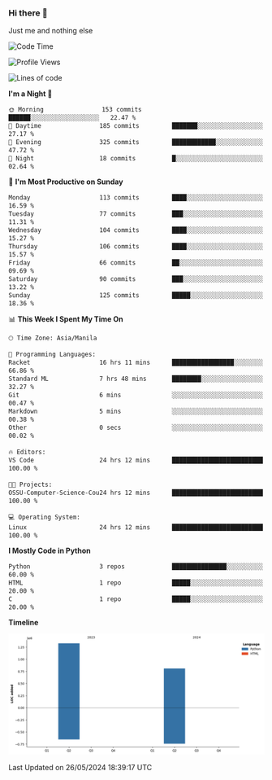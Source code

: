 ### Hi there 👋

Just me and nothing else


<!--START_SECTION:waka-->
![Code Time](http://img.shields.io/badge/Code%20Time-310%20hrs%2026%20mins-blue)

![Profile Views](http://img.shields.io/badge/Profile%20Views-27-blue)

![Lines of code](https://img.shields.io/badge/From%20Hello%20World%20I%27ve%20Written-2.1%20million%20lines%20of%20code-blue)

**I'm a Night 🦉** 

```text
🌞 Morning                153 commits         ██████░░░░░░░░░░░░░░░░░░░   22.47 % 
🌆 Daytime                185 commits         ███████░░░░░░░░░░░░░░░░░░   27.17 % 
🌃 Evening                325 commits         ████████████░░░░░░░░░░░░░   47.72 % 
🌙 Night                  18 commits          █░░░░░░░░░░░░░░░░░░░░░░░░   02.64 % 
```
📅 **I'm Most Productive on Sunday** 

```text
Monday                   113 commits         ████░░░░░░░░░░░░░░░░░░░░░   16.59 % 
Tuesday                  77 commits          ███░░░░░░░░░░░░░░░░░░░░░░   11.31 % 
Wednesday                104 commits         ████░░░░░░░░░░░░░░░░░░░░░   15.27 % 
Thursday                 106 commits         ████░░░░░░░░░░░░░░░░░░░░░   15.57 % 
Friday                   66 commits          ██░░░░░░░░░░░░░░░░░░░░░░░   09.69 % 
Saturday                 90 commits          ███░░░░░░░░░░░░░░░░░░░░░░   13.22 % 
Sunday                   125 commits         █████░░░░░░░░░░░░░░░░░░░░   18.36 % 
```


📊 **This Week I Spent My Time On** 

```text
🕑︎ Time Zone: Asia/Manila

💬 Programming Languages: 
Racket                   16 hrs 11 mins      █████████████████░░░░░░░░   66.86 % 
Standard ML              7 hrs 48 mins       ████████░░░░░░░░░░░░░░░░░   32.27 % 
Git                      6 mins              ░░░░░░░░░░░░░░░░░░░░░░░░░   00.47 % 
Markdown                 5 mins              ░░░░░░░░░░░░░░░░░░░░░░░░░   00.38 % 
Other                    0 secs              ░░░░░░░░░░░░░░░░░░░░░░░░░   00.02 % 

🔥 Editors: 
VS Code                  24 hrs 12 mins      █████████████████████████   100.00 % 

🐱‍💻 Projects: 
OSSU-Computer-Science-Cou24 hrs 12 mins      █████████████████████████   100.00 % 

💻 Operating System: 
Linux                    24 hrs 12 mins      █████████████████████████   100.00 % 
```

**I Mostly Code in Python** 

```text
Python                   3 repos             ███████████████░░░░░░░░░░   60.00 % 
HTML                     1 repo              █████░░░░░░░░░░░░░░░░░░░░   20.00 % 
C                        1 repo              █████░░░░░░░░░░░░░░░░░░░░   20.00 % 
```



**Timeline**

![Lines of Code chart](https://raw.githubusercontent.com/brutist/brutist/main/assets/bar_graph.png)


 Last Updated on 26/05/2024 18:39:17 UTC
<!--END_SECTION:waka-->
